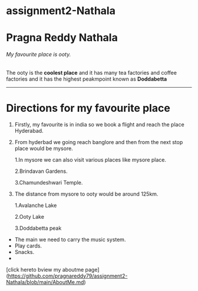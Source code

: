 # assignment2-Nathala
# Pragna Reddy Nathala
###### My favourite place is ooty.
The ooty is the **coolest place** and it has many tea factories and coffee factories and it has the highest peakmpoint known as **Doddabetta**

***

# Directions for my favourite place
1. Firstly, my favourite is in india so we book a flight and reach the place Hyderabad.
2. From hyderbad we going reach banglore and then from the next stop place would be mysore.

    1.In mysore we can also visit various places like mysore place.

    2.Brindavan Gardens.

    3.Chamundeshwari Temple.

3. The distance from mysore to ooty would be around 125km.
                
     1.Avalanche Lake

     2.Ooty Lake

     3.Doddabetta peak
* The main we need to carry the music system.
* Play cards.
* Snacks.
* 
[click hereto bview my aboutme page] (https://github.com/pragnareddy79/assignment2-Nathala/blob/main/AboutMe.md)
